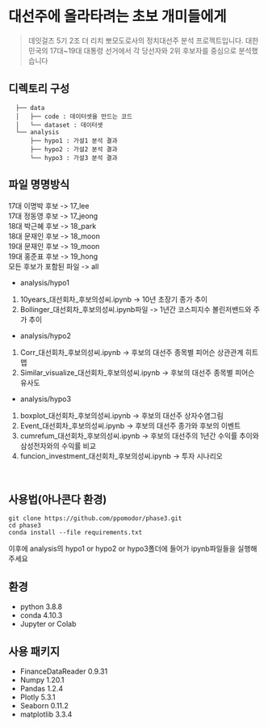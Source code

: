 # 대선주에 올라타려는 초보 개미들에게

> 데잇걸즈 5기 2조 더 리치 뽀모도로사의 정치대선주 분석 프로젝트입니다. 대한민국의 17대~19대 대통령 선거에서 각 당선자와 2위 후보자를 중심으로 분석했습니다

## 디렉토리 구성
```
  ├── data
  │   ├── code : 데이터셋을 만드는 코드
  │   └── dataset : 데이터셋
  └── analysis
      ├── hypo1 : 가설1 분석 결과
      ├── hypo2 : 가설2 분석 결과
      └── hypo3 : 가설3 분석 결과
```


## 파일 명명방식
17대 이명박 후보 -> 17_lee
<br>
17대 정동영 후보 -> 17_jeong
<br>
18대 박근혜 후보 -> 18_park
<br>
18대 문재인 후보 -> 18_moon
<br>
19대 문재인 후보 -> 19_moon
<br>
19대 홍준표 후보 -> 19_hong
<br>
모든 후보가 포함된 파일 -> all
<br>

- analysis/hypo1
1. 10years_대선회차_후보의성씨.ipynb -> 10년 초장기 종가 추이
2. Bollinger_대선회차_후보의성씨.ipynb파일 -> 1년간 코스피지수 볼린저밴드와 주가 추이

- analysis/hypo2
1. Corr_대선회차_후보의성씨.ipynb -> 후보의 대선주 종목별 피어슨 상관관계 히트맵
2. Similar_visualize_대선회차_후보의성씨.ipynb -> 후보의 대선주 종목별 피어슨 유사도

- analysis/hypo3
1. boxplot_대선회차_후보의성씨.ipynb -> 후보의 대선주 상자수염그림
2. Event_대선회차_후보의성씨.ipynb -> 후보의 대선주 종가와 후보의 이벤트
3. cumrefum_대선회차_후보의성씨.ipynb -> 후보의 대선주의 1년간 수익률 추이와 삼성전자와의 수익률 비교
4. funcion_investment_대선회차_후보의성씨.ipynb -> 투자 시나리오

<br>

## 사용법(아나콘다 환경)
```
git clone https://github.com/ppomodor/phase3.git
cd phase3
conda install --file requirements.txt
```
이후에 analysis의 hypo1 or hypo2 or hypo3폴더에 들어가 ipynb파일들을 실행해주세요


## 환경
- python 3.8.8
- conda 4.10.3
- Jupyter or Colab

## 사용 패키지
- FinanceDataReader 0.9.31
- Numpy 1.20.1
- Pandas 1.2.4
- Plotly 5.3.1
- Seaborn 0.11.2
- matplotlib 3.3.4

